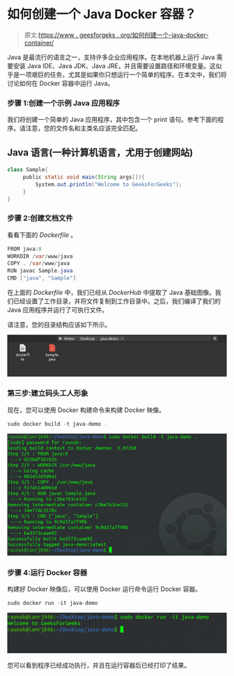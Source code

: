 # 如何创建一个 Java Docker 容器？

> 原文:[https://www . geesforgeks . org/如何创建一个-java-docker-container/](https://www.geeksforgeeks.org/how-to-create-a-java-docker-container/)

Java 是最流行的语言之一，支持许多企业应用程序。在本地机器上运行 Java 需要安装 Java IDE、Java JDK、Java JRE，并且需要设置路径和环境变量。这似乎是一项艰巨的任务，尤其是如果你只想运行一个简单的程序。在本文中，我们将讨论如何在 Docker 容器中运行 Java。

### 步骤 1:创建一个示例 Java 应用程序

我们将创建一个简单的 Java 应用程序，其中包含一个 print 语句。参考下面的程序。请注意，您的文件名和主类名应该完全匹配。

## Java 语言(一种计算机语言，尤用于创建网站)

```java
class Sample{
     public static void main(String args[]){
         System.out.println("Welcome to GeeksForGeeks");
     }
}
```

### 步骤 2:创建文档文件

看看下面的 *Dockerfile* 。

```java
FROM java:8
WORKDIR /var/www/java
COPY . /var/www/java
RUN javac Sample.java
CMD ["java", "Sample"]

```

在上面的 *Dockerfile* 中，我们已经从 *DockerHub* 中提取了 Java 基础图像。我们已经设置了工作目录，并将文件复制到工作目录中。之后，我们编译了我们的 Java 应用程序并运行了可执行文件。

请注意，您的目录结构应该如下所示。

![Create the Dockerfile](img/d5fdfdcf27797bc504ecfb232471a7f9.png)

### 第三步:建立码头工人形象

现在，您可以使用 Docker 构建命令来构建 Docker 映像。

```java
sudo docker build -t java-demo .

```

![Build the Docker Image](img/903926b3474c6d792ef629aac60ebdf0.png)

### 步骤 4:运行 Docker 容器

构建好 Docker 映像后，可以使用 Docker 运行命令运行 Docker 容器。

```java
sudo docker run -it java-demo

```

![Running the Docker Container](img/fda44d755a3985d48bc28135cc28657d.png)

您可以看到程序已经成功执行，并且在运行容器后已经打印了结果。